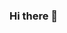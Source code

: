 ### Hi there 👋

<!--
**hsaripalli/hsaripalli** is a ✨ _special_ ✨ repository because its `README.md` (this file) appears on your GitHub profile.

Here are some ideas to get you started:

- 🔭 I’m currently working on building my skills in R and Python

- 🌱 I’m currently learning nueural networks and deep learning through https://www.deeplearning.ai/

- 📫 How to reach me: hari.saripalli@queensu.ca


